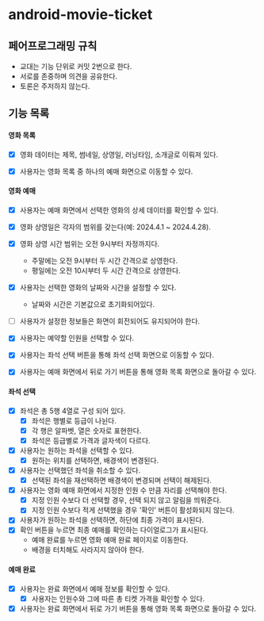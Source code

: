 # android-movie-ticket

## 페어프로그래밍 규칙
* 교대는 기능 단위로 커밋 2번으로 한다.
* 서로를 존중하며 의견을 공유한다.
* 토론은 주저하지 않는다.


## 기능 목록

#### 영화 목록
- [x] 영화 데이터는 제목, 썸네일, 상영일, 러닝타임, 소개글로 이뤄져 있다.
- [x] 사용자는 영화 목록 중 하나의 예매 화면으로 이동할 수 있다.


#### 영화 예매
- [x] 사용자는 예매 화면에서 선택한 영화의 상세 데이터를 확인할 수 있다.
- [x] 영화 상영일은 각자의 범위를 갖는다(예: 2024.4.1 ~ 2024.4.28).
- [x] 영화 상영 시간 범위는 오전 9시부터 자정까지다.
  - 주말에는 오전 9시부터 두 시간 간격으로 상영한다.
  - 평일에는 오전 10시부터 두 시간 간격으로 상영한다.
- [x] 사용자는 선택한 영화의 날짜와 시간을 설정할 수 있다.
  - 날짜와 시간은 기본값으로 초기화되어있다.
- [ ] 사용자가 설정한 정보들은 화면이 회전되어도 유지되어야 한다.
- [x] 사용자는 예약할 인원을 선택할 수 있다.
- [x] 사용자는 좌석 선택 버튼을 통해 좌석 선택 화면으로 이동할 수 있다.
- [x] 사용자는 예매 화면에서 뒤로 가기 버튼을 통해 영화 목록 화면으로 돌아갈 수 있다.


#### 좌석 선택
- [x] 좌석은 총 5행 4열로 구성 되어 있다.
  - [x] 좌석은 행별로 등급이 나뉜다.
  - [x] 각 행은 알파벳, 열은 숫자로 표현한다.
  - [x] 좌석은 등급별로 가격과 글자색이 다르다.
- [x] 사용자는 원하는 좌석을 선택할 수 있다.
  - [x] 원하는 위치를 선택하면, 배경색이 변경된다.
- [x] 사용자는 선택했던 좌석을 취소할 수 있다.
  - [x] 선택된 좌석을 재선택하면 배경색이 변경되며 선택이 해제된다.
- [x] 사용자는 영화 예매 화면에서 지정한 인원 수 만큼 자리를 선택해야 한다.
  - [x] 지정 인원 수보다 더 선택할 경우, 선택 되지 않고 알림을 띄워준다.
  - [x] 지정 인원 수보다 적게 선택했을 경우 '확인' 버튼이  활성화되지 않는다.
- [x] 사용자가 원하는 좌석을 선택하면, 하단에 최종 가격이 표시된다.
- [x] 확인 버튼을 누르면 최종 예매를 확인하는 다이얼로그가 표시된다.
  - 예매 완료를 누르면 영화 예매 완료 페이지로 이동한다.
  - 배경을 터치해도 사라지지 않아야 한다.


#### 예매 완료
- [x] 사용자는 완료 화면에서 예매 정보를 확인할 수 있다.
  - [x] 사용자는 인원수와 그에 따른 총 티켓 가격을 확인할 수 있다.
- [x] 사용자는 완료 화면에서 뒤로 가기 버튼을 통해 영화 목록 화면으로 돌아갈 수 있다.
